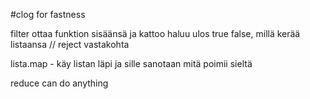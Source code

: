 #clog for fastness

filter ottaa funktion sisäänsä ja kattoo haluu ulos true false, millä kerää listaansa // reject vastakohta

lista.map - käy listan läpi ja sille sanotaan mitä poimii sieltä

reduce can do anything